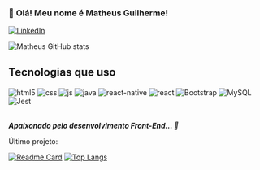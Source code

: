 ### 👋 <strong>Olá! Meu nome é Matheus Guilherme!</strong>

[![LinkedIn](https://img.shields.io/badge/LinkedIn-0077B5?style=for-the-badge&logo=linkedin&logoColor=white)](https://www.linkedin.com/in/matheus-guilherme-mgcm/)

![Matheus GitHub stats](https://github-readme-stats.vercel.app/api?username=MatheusGCM&show_icons=true&theme=react)

## Tecnologias que uso

<div style="display: inline_block">
  <img align="center" alt="html5" src="https://img.shields.io/badge/HTML5-E34F26?style=for-the-badge&logo=html5&logoColor=white" />
  <img align="center" alt="css" src="https://img.shields.io/badge/CSS3-1572B6?style=for-the-badge&logo=css3&logoColor=white" />
  <img align="center" alt="js" src="https://img.shields.io/badge/JavaScript-323330?style=for-the-badge&logo=javascript&logoColor=F7DF1E" />
  <img align="center" alt="java" src="https://img.shields.io/badge/Java-ED8B00?style=for-the-badge&logo=java&logoColor=white" />
  <img align="center" alt="react-native" src="https://img.shields.io/badge/React_Native-20232A?style=for-the-badge&logo=react&logoColor=61DAFB" />
  <img align="center" alt="react" src="https://img.shields.io/badge/React-20232A?style=for-the-badge&logo=react&logoColor=61DAFB" />
  <img align="center" alt="Bootstrap" src="https://img.shields.io/badge/Bootstrap-563D7C?style=for-the-badge&logo=bootstrap&logoColor=white" />
  <img align="center" alt="MySQL" src="https://img.shields.io/badge/MySQL-00000F?style=for-the-badge&logo=mysql&logoColor=white" />
  <img align="center" alt="Jest" src="https://img.shields.io/badge/Jest-323330?style=for-the-badge&logo=Jest&logoColor=white" />
<div>

<br>

<strong><i>Apaixonado pelo desenvolvimento Front-End... 🥰</i></strong>

Último projeto: 

[![Readme Card](https://github-readme-stats.vercel.app/api/pin/?username=MatheusGCM&repo=CompassFlix&theme=react)](https://github.com/MatheusGCM/CompassFlix)
[![Top Langs](https://github-readme-stats.vercel.app/api/top-langs/?username=MatheusGCM&layout=compact&theme=react)](https://github.com/MatheusGCM/MatheusGCM)

##
